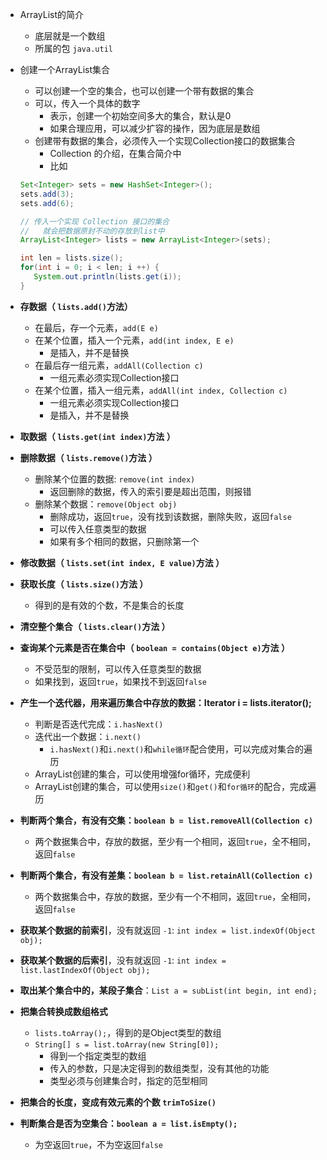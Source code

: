 

- ArrayList的简介
  - 底层就是一个数组
  - 所属的包 `java.util`



- 创建一个ArrayList集合
  - 可以创建一个空的集合，也可以创建一个带有数据的集合
  - 可以，传入一个具体的数字
    - 表示，创建一个初始空间多大的集合，默认是0
    - 如果合理应用，可以减少扩容的操作，因为底层是数组
  - 创建带有数据的集合，必须传入一个实现Collection接口的数据集合
    - Collection 的介绍，在集合简介中
    - 比如
   ```java
   Set<Integer> sets = new HashSet<Integer>();
   sets.add(3);
   sets.add(6);
   
   // 传入一个实现 Collection 接口的集合
   //   就会把数据原封不动的存放到list中
   ArrayList<Integer> lists = new ArrayList<Integer>(sets);

   int len = lists.size();
   for(int i = 0; i < len; i ++) {
      System.out.println(lists.get(i));
   }
   ```

- **存数据（ `lists.add()`方法）**
  - 在最后，存一个元素，`add(E e)`
  - 在某个位置，插入一个元素，`add(int index, E e)`
    - 是插入，并不是替换
  - 在最后存一组元素，`addAll(Collection c)`
    - 一组元素必须实现Collection接口
  - 在某个位置，插入一组元素，`addAll(int index, Collection c)`
    - 一组元素必须实现Collection接口
    - 是插入，并不是替换

- **取数据（ `lists.get(int index)`方法 ）**
- **删除数据（ `lists.remove()`方法 ）**
  - 删除某个位置的数据: `remove(int index)`
    - 返回删除的数据，传入的索引要是超出范围，则报错
  - 删除某个数据：`remove(Object obj)`
    - 删除成功，返回`true`，没有找到该数据，删除失败，返回`false`
    - 可以传入任意类型的数据
    - 如果有多个相同的数据，只删除第一个
- **修改数据（ `lists.set(int index, E value)`方法 ）**
- **获取长度（ `lists.size()`方法 ）**
  - 得到的是有效的个数，不是集合的长度
- **清空整个集合（ `lists.clear()`方法 ）**
- **查询某个元素是否在集合中（ `boolean = contains(Object e)`方法 ）**
  - 不受范型的限制，可以传入任意类型的数据
  - 如果找到，返回`true`，如果找不到返回`false`

- **产生一个迭代器，用来遍历集合中存放的数据：Iterator i = lists.iterator();**
  - 判断是否迭代完成：`i.hasNext()`
  - 迭代出一个数据：`i.next()`
    -  `i.hasNext()`和`i.next()`和`while循环`配合使用，可以完成对集合的遍历
  - ArrayList创建的集合，可以使用增强for循环，完成便利
  - ArrayList创建的集合，可以使用`size()`和`get()`和`for循环`的配合，完成遍历

- **判断两个集合，有没有交集：`boolean b = list.removeAll(Collection c)`**
  - 两个数据集合中，存放的数据，至少有一个相同，返回`true`，全不相同，返回`false`
- **判断两个集合，有没有差集：`boolean b = list.retainAll(Collection c)`**
  - 两个数据集合中，存放的数据，至少有一个不相同，返回`true`，全相同，返回`false`

 - **获取某个数据的前索引**，没有就返回 `-1`: `int index = list.indexOf(Object obj);`
- **获取某个数据的后索引**，没有就返回 `-1`: `int index = list.lastIndexOf(Object obj);`

- **取出某个集合中的，某段子集合**：`List a = subList(int begin, int end);`

- **把集合转换成数组格式**
  - `lists.toArray();`，得到的是Object类型的数组
  - `String[] s = list.toArray(new String[0]);`
    - 得到一个指定类型的数组
    - 传入的参数，只是决定得到的数组类型，没有其他的功能
    - 类型必须与创建集合时，指定的范型相同
    

 - **把集合的长度，变成有效元素的个数 `trimToSize()`**

- **判断集合是否为空集合：`boolean a = list.isEmpty();`**
  - 为空返回`true`，不为空返回`false`
	

			
		

		
		